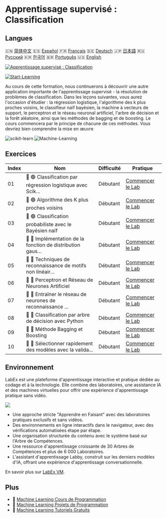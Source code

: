 # Apprentissage supervisé : Classification

## Langues

🇨🇳 [简体中文](README_zh.md) 🇪🇸 [Español](README_es.md) 🇫🇷 [Français](README_fr.md) 🇩🇪 [Deutsch](README_de.md) 🇯🇵 [日本語](README_ja.md) 🇷🇺 [Русский](README_ru.md) 🇰🇷 [한국어](README_ko.md) 🇧🇷 [Português](README_pt.md) 🇺🇸 [English](README.md) 

[![Apprentissage supervisé : Classification](https://cover-creator.labex.io/supervised-learning-classification.png?lang=fr)](https://labex.io/fr/courses/supervised-learning-classification)

[![Start-Learning](https://img.shields.io/badge/Start-Learning-whitesmoke?style=for-the-badge)](https://labex.io/fr/courses/supervised-learning-classification)

Au cours de cette formation, nous continuerons à découvrir une autre application importante de l'apprentissage supervisé - la résolution de problèmes de classification. Dans les leçons suivantes, vous aurez l'occasion d'étudier : la régression logistique, l'algorithme des k plus proches voisins, le classifieur naïf bayésien, la machine à vecteurs de support, le perceptron et le réseau neuronal artificiel, l'arbre de décision et la forêt aléatoire, ainsi que les méthodes de bagging et de boosting. Le cours commencera par le principe de chacune de ces méthodes. Vous devriez bien comprendre la mise en œuvre

![scikit-learn](https://img.shields.io/badge/scikit-learn-whitesmoke?style=for-the-badge&logo=scikit-learn)
![Machine-Learning](https://img.shields.io/badge/Machine-Learning-whitesmoke?style=for-the-badge&logo=machine-learning)


## Exercices

|   Index | Nom                                                         | Difficulté   | Pratique                                                                                                                                |
|---------|-------------------------------------------------------------|--------------|-----------------------------------------------------------------------------------------------------------------------------------------|
|      01 | 📖 🟢 Classification par régression logistique avec Scik... | Débutant     | <a target='_blank' href='https://labex.io/fr/labs/ml-logistic-regression-classification-with-scikit-learn-20800'>Commencer le Lab</a>   |
|      02 | 📖 🟢 Algorithme des K plus proches voisins                 | Débutant     | <a target='_blank' href='https://labex.io/fr/labs/ml-k-nearest-neighbor-algorithm-20796'>Commencer le Lab</a>                           |
|      03 | 📖 🟢 Classification probabiliste avec le Bayésien naïf     | Débutant     | <a target='_blank' href='https://labex.io/fr/labs/ml-probabilistic-classification-with-naive-bayes-20801'>Commencer le Lab</a>          |
|      04 | 📖 🔵 Implémentation de la fonction de distribution gaus... | Débutant     | <a target='_blank' href='https://labex.io/fr/labs/implementation-of-gaussian-distribution-function-and-draw-20786'>Commencer le Lab</a> |
|      05 | 📖 🔵 Techniques de reconnaissance de motifs non linéair... | Débutant     | <a target='_blank' href='https://labex.io/fr/labs/ml-nonlinear-pattern-recognition-techniques-20812'>Commencer le Lab</a>               |
|      06 | 📖 🔵 Perceptron et Réseau de Neurones Artificiel           | Débutant     | <a target='_blank' href='https://labex.io/fr/labs/ml-perceptron-and-artificial-neural-network-20802'>Commencer le Lab</a>               |
|      07 | 📖 🔵 Entraîner le réseau de neurones de reconnaissance ... | Débutant     | <a target='_blank' href='https://labex.io/fr/labs/ml-train-handwritten-digits-recognition-neural-network-20814'>Commencer le Lab</a>    |
|      08 | 📖 🔵 Classification par arbre de décision avec Python      | Débutant     | <a target='_blank' href='https://labex.io/fr/labs/ml-decision-tree-classification-with-python-20760'>Commencer le Lab</a>               |
|      09 | 📖 🔵 Méthode Bagging et Boosting                           | Débutant     | <a target='_blank' href='https://labex.io/fr/labs/ml-bagging-and-boosting-method-20749'>Commencer le Lab</a>                            |
|      10 | 📖 🔵 Sélectionner rapidement des modèles avec la valida... | Débutant     | <a target='_blank' href='https://labex.io/fr/labs/ml-quickly-select-models-with-cross-validation-20807'>Commencer le Lab</a>            |

## Environnement

LabEx est une plateforme d'apprentissage interactive et pratique dédiée au codage et à la technologie. Elle combine des laboratoires, une assistance IA et des machines virtuelles pour offrir une expérience d'apprentissage pratique sans vidéo.

![](https://tutorial-screenshot.getvm.io/images/vm-1725247253.png)

- Une approche stricte "Apprendre en Faisant" avec des laboratoires pratiques exclusifs et sans vidéos.
- Des environnements en ligne interactifs dans le navigateur, avec des vérifications automatisées étape par étape.
- Une organisation structurée du contenu avec le système basé sur l'Arbre de Compétences.
- Une ressource d'apprentissage croissante de 30 Arbres de Compétences et plus de 6 000 Laboratoires.
- L'assistant d'apprentissage Labby, construit sur les derniers modèles d'IA, offrant une expérience d'apprentissage conversationnelle.

En savoir plus sur [LabEx VM](https://support.labex.io/using-labex/virtual-machine).

## Plus

- 🔗 [Machine Learning Cours de Programmation](https://github.com/labex-labs/awesome-programming-courses)
- 🔗 [Machine Learning Projets de Programmation](https://github.com/labex-labs/awesome-programming-projects)
- 🔗 [Machine Learning Tutoriels Gratuits](https://github.com/labex-labs/ml-free-tutorials)

